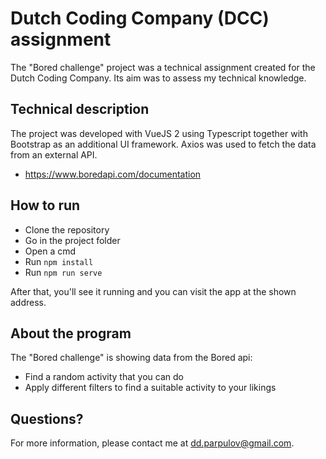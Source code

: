 # Dutch Coding Company (DCC) assignment

The "Bored challenge" project was a technical assignment created for the Dutch Coding Company. Its aim was to assess my technical knowledge.

## Technical description

The project was developed with VueJS 2 using Typescript together with Bootstrap as an additional UI framework. Axios was used to fetch the data from an external API.

- https://www.boredapi.com/documentation

## How to run

- Clone the repository
- Go in the project folder
- Open a cmd
- Run ```npm install```
- Run ```npm run serve```

After that, you'll see it running and you can visit the app at the shown address.

## About the program

The "Bored challenge" is showing data from the Bored api:
- Find a random activity that you can do
- Apply different filters to find a suitable activity to your likings

## Questions?

For more information, please contact me at <dd.parpulov@gmail.com>.